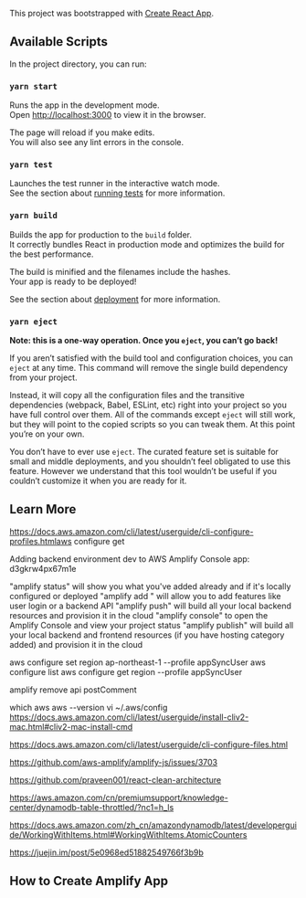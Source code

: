 This project was bootstrapped with [Create React App](https://github.com/facebook/create-react-app).

## Available Scripts

In the project directory, you can run:

### `yarn start`

Runs the app in the development mode.<br />
Open [http://localhost:3000](http://localhost:3000) to view it in the browser.

The page will reload if you make edits.<br />
You will also see any lint errors in the console.

### `yarn test`

Launches the test runner in the interactive watch mode.<br />
See the section about [running tests](https://facebook.github.io/create-react-app/docs/running-tests) for more information.

### `yarn build`

Builds the app for production to the `build` folder.<br />
It correctly bundles React in production mode and optimizes the build for the best performance.

The build is minified and the filenames include the hashes.<br />
Your app is ready to be deployed!

See the section about [deployment](https://facebook.github.io/create-react-app/docs/deployment) for more information.

### `yarn eject`

**Note: this is a one-way operation. Once you `eject`, you can’t go back!**

If you aren’t satisfied with the build tool and configuration choices, you can `eject` at any time. This command will remove the single build dependency from your project.

Instead, it will copy all the configuration files and the transitive dependencies (webpack, Babel, ESLint, etc) right into your project so you have full control over them. All of the commands except `eject` will still work, but they will point to the copied scripts so you can tweak them. At this point you’re on your own.

You don’t have to ever use `eject`. The curated feature set is suitable for small and middle deployments, and you shouldn’t feel obligated to use this feature. However we understand that this tool wouldn’t be useful if you couldn’t customize it when you are ready for it.

## Learn More

https://docs.aws.amazon.com/cli/latest/userguide/cli-configure-profiles.htmlaws configure get

Adding backend environment dev to AWS Amplify Console app: d3gkrw4px67m1e

"amplify status" will show you what you've added already and if it's locally configured or deployed
"amplify add <category>" will allow you to add features like user login or a backend API
"amplify push" will build all your local backend resources and provision it in the cloud
"amplify console" to open the Amplify Console and view your project status
"amplify publish" will build all your local backend and frontend resources (if you have hosting category added) and provision it in the cloud

aws configure set region ap-northeast-1 --profile appSyncUser
aws configure list
aws configure get region --profile appSyncUser

amplify remove api postComment

which aws
aws --version
vi ~/.aws/config
https://docs.aws.amazon.com/cli/latest/userguide/install-cliv2-mac.html#cliv2-mac-install-cmd

https://docs.aws.amazon.com/cli/latest/userguide/cli-configure-files.html

https://github.com/aws-amplify/amplify-js/issues/3703

https://github.com/praveen001/react-clean-architecture

https://aws.amazon.com/cn/premiumsupport/knowledge-center/dynamodb-table-throttled/?nc1=h_ls

https://docs.aws.amazon.com/zh_cn/amazondynamodb/latest/developerguide/WorkingWithItems.html#WorkingWithItems.AtomicCounters

https://juejin.im/post/5e0968ed51882549766f3b9b

## How to Create Amplify App
